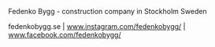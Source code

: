 Fedenko Bygg - construction company in Stockholm Sweden

fedenkobygg.se | www.instagram.com/fedenkobygg/ | www.facebook.com/fedenkobygg/
